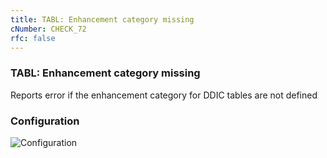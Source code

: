 ```yaml
---
title: TABL: Enhancement category missing
cNumber: CHECK_72
rfc: false
---
```


### TABL: Enhancement category missing
Reports error if the enhancement category for DDIC tables are not defined

### Configuration
![Configuration](/img/default_conf.png)
